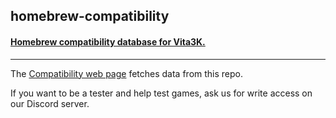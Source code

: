 ## homebrew-compatibility
#### [Homebrew compatibility database for Vita3K.](https://github.com/Vita3K/homebrew-compatibility/issues)

---

The [Compatibility web page](https://vita3k.github.io/compatibility.html) fetches data from this repo.

If you want to be a tester and help test games, ask us for write access on our Discord server.
